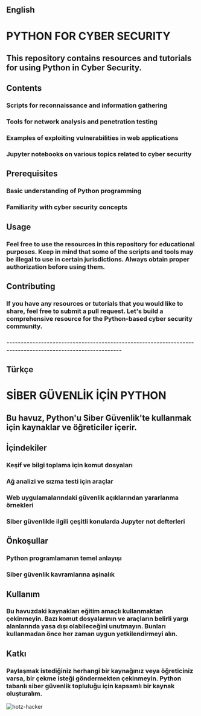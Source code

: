 ## English
# PYTHON FOR CYBER SECURITY
## This repository contains resources and tutorials for using Python in Cyber Security.

## Contents
### Scripts for reconnaissance and information gathering
### Tools for network analysis and penetration testing
### Examples of exploiting vulnerabilities in web applications
### Jupyter notebooks on various topics related to cyber security
## Prerequisites
### Basic understanding of Python programming
### Familiarity with cyber security concepts
## Usage
### Feel free to use the resources in this repository for educational purposes. Keep in mind that some of the scripts and tools may be illegal to use in certain jurisdictions. Always obtain proper authorization before using them.

## Contributing
### If you have any resources or tutorials that you would like to share, feel free to submit a pull request. Let's build a comprehensive resource for the Python-based cyber security community.
### ---------------------------------------------------------------------------------------------------------
## Türkçe
# SİBER GÜVENLİK İÇİN PYTHON
## Bu havuz, Python'u Siber Güvenlik'te kullanmak için kaynaklar ve öğreticiler içerir.

## İçindekiler
### Keşif ve bilgi toplama için komut dosyaları
### Ağ analizi ve sızma testi için araçlar
### Web uygulamalarındaki güvenlik açıklarından yararlanma örnekleri
### Siber güvenlikle ilgili çeşitli konularda Jupyter not defterleri
## Önkoşullar
### Python programlamanın temel anlayışı
### Siber güvenlik kavramlarına aşinalık
## Kullanım
### Bu havuzdaki kaynakları eğitim amaçlı kullanmaktan çekinmeyin. Bazı komut dosyalarının ve araçların belirli yargı alanlarında yasa dışı olabileceğini unutmayın. Bunları kullanmadan önce her zaman uygun yetkilendirmeyi alın.

## Katkı
### Paylaşmak istediğiniz herhangi bir kaynağınız veya öğreticiniz varsa, bir çekme isteği göndermekten çekinmeyin. Python tabanlı siber güvenlik topluluğu için kapsamlı bir kaynak oluşturalım.

![hotz-hacker](https://user-images.githubusercontent.com/92849974/186730138-0ec38bea-93f0-4259-88b9-1958aead5367.gif)

